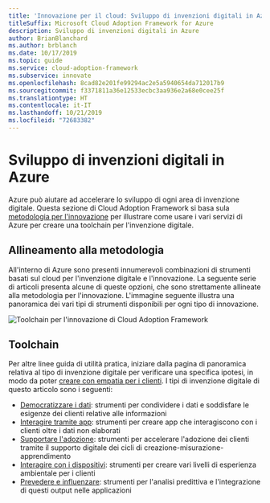 ```yaml
---
title: 'Innovazione per il cloud: Sviluppo di invenzioni digitali in Azure'
titleSuffix: Microsoft Cloud Adoption Framework for Azure
description: Sviluppo di invenzioni digitali in Azure
author: BrianBlanchard
ms.author: brblanch
ms.date: 10/17/2019
ms.topic: guide
ms.service: cloud-adoption-framework
ms.subservice: innovate
ms.openlocfilehash: 8cad82e201fe99294ac2e5a5940654da712017b9
ms.sourcegitcommit: f3371811a36e12533ecbc3aa936e2a68e0cee25f
ms.translationtype: HT
ms.contentlocale: it-IT
ms.lasthandoff: 10/21/2019
ms.locfileid: "72683382"
---
```

# <a name="developing-digital-inventions-in-azure"></a>Sviluppo di invenzioni digitali in Azure

Azure può aiutare ad accelerare lo sviluppo di ogni area di invenzione digitale. Questa sezione di Cloud Adoption Framework si basa sula [metodologia per l'innovazione](../considerations/index.md) per illustrare come usare i vari servizi di Azure per creare una toolchain per l'invenzione digitale.

## <a name="alignment-to-the-methodology"></a>Allineamento alla metodologia

All'interno di Azure sono presenti innumerevoli combinazioni di strumenti basati sul cloud per l'invenzione digitale e l'innovazione. La seguente serie di articoli presenta alcune di queste opzioni, che sono strettamente allineate alla metodologia per l'innovazione. L'immagine seguente illustra una panoramica dei vari tipi di strumenti disponibili per ogni tipo di innovazione.

![Toolchain per l'innovazione di Cloud Adoption Framework](../../_images/innovate/innovate-toolchain.png)

## <a name="toolchain"></a>Toolchain

Per altre linee guida di utilità pratica, iniziare dalla pagina di panoramica relativa al tipo di invenzione digitale per verificare una specifica ipotesi, in modo da poter [creare con empatia per i clienti](../considerations/build.md). I tipi di invenzione digitale di questo articolo sono i seguenti:

- [Democratizzare i dati](./data.md): strumenti per condividere i dati e soddisfare le esigenze dei clienti relative alle informazioni
- [Interagire tramite app](./apps.md): strumenti per creare app che interagiscono con i clienti oltre i dati non elaborati
- [Supportare l'adozione](./ci-cd.md): strumenti per accelerare l'adozione dei clienti tramite il supporto digitale dei cicli di creazione-misurazione-apprendimento
- [Interagire con i dispositivi](./devices.md): strumenti per creare vari livelli di esperienza ambientale per i clienti
- [Prevedere e influenzare](./predict.md): strumenti per l'analisi predittiva e l'integrazione di questi output nelle applicazioni
